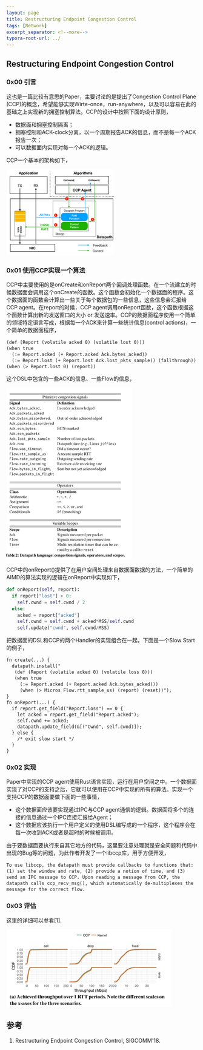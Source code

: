 ```yaml
---
layout: page
title: Restructuring Endpoint Congestion Control
tags: [Network]
excerpt_separator: <!--more-->
typora-root-url: ../
---
```


## Restructuring Endpoint Congestion Control

### 0x00 引言

  这也是一篇比较有意思的Paper，主要讨论的是提出了Congestion Control Plane (CCP)的概念，希望能够实现Wirte-once，run-anywhere，以及可以容易在此的基础之上实现新的拥塞控制算法。CCP的设计中按照下面的设计原则，

* 数据面和拥塞控制隔离；
* 拥塞控制和ACK-clock分离，以一个周期报告ACK的信息，而不是每一个ACK报告一次；
* 可以数据面内实现对每一个ACK的逻辑。

CCP一个基本的架构如下，

<img src="/assets/images/ccp-arch.png" alt="ccp-arch" style="zoom:50%;" />



### 0x01 使用CCP实现一个算法

  CCP中主要使用的是onCreate和onReport两个回调处理函数。在一个流建立的时候数据面会调用这个onCreate的函数。这个函数会初始化一个数据面的程序。这个数据面的函数会计算出一些关于每个数据包的一些信息，这些信息会汇报给CCP agent。在report的时候，CCP agent调用onReport函数，这个函数根据这个函数计算出新的发送窗口的大小 or 发送速率。CCP的数据面程序使用一个简单的领域特定语言写成，根据每一个ACK来计算一些统计信息(control actions)，一个简单的数据面程序，

```
(def (Report (volatile acked 0) (volatile lost 0))) 
(when true
  (:= Report.acked (+ Report.acked Ack.bytes_acked))
  (:= Report.lost (+ Report.lost Ack.lost_pkts_sample)) (fallthrough))
(when (> Report.lost 0) (report))
```

这个DSL中包含的一些ACK的信息、一些Flow的信息，

<img src="/assets/images/ccp-dsl.png" alt="ccp-dsl" style="zoom: 67%;" />

CCP中的onReport()提供了在用户空间处理来自数据面数据的方法，一个简单的AIMD的算法实现的逻辑在onReport中实现如下，

```python
def onReport(self, report): 
  if report["lost"] > 0:
    self.cwnd = self.cwnd / 2 
  else:
    acked = report["acked"]
    self.cwnd = self.cwnd + acked*MSS/self.cwnd 
    self.update("cwnd", self.cwnd/MSS)
```

把数据面的DSL和CCP的两个Handler的实现组合在一起，下面是一个Slow Start的例子，

```
fn create(...) {
  datapath.install("
   (def (Report (volatile acked 0) (volatile loss 0))) 
   (when true
     (:= Report.acked (+ Report.acked Ack.bytes_acked))) 
     (when (> Micros Flow.rtt_sample_us) (report) (reset))");
}
fn onReport(...) {
  if report.get_field("Report.loss") == 0 {
    let acked = report.get_field("Report.acked"); 
    self.cwnd += acked;
    datapath.update_field(&[("Cwnd", self.cwnd)]);
  } else { 
    /* exit slow start */ 
  } 
}
```

### 0x02 实现

  Paper中实现的CCP agent使用Rust语言实现，运行在用户空间之中。一个数据面实现了对CCP的支持之后，它就可以使用在CCP中实现的所有的算法。实现一个支持CCP的数据面要做下面的一些事情，

* 这个数据面应该要实现通过IPC与CCP agent通信的逻辑。数据面将多个的连接的信息通过一个IPC连接汇报给Agent；
* 这个数据应该执行一个用户定义的使用DSL编写成的一个程序，这个程序会在每一次收到ACK或者是超时的时候被调用。

由于要数据面要执行来自其它地方的代码，这里要注意处理就是安全问题和代码中出现的Bug等的问题，为此作者开发了一个libccp库，用于方便开发，

```
To use libccp, the datapath must provide callbacks to functions that: (1) set the window and rate, (2) provide a notion of time, and (3) send an IPC message to CCP. Upon reading a message from CCP, the datapath calls ccp_recv_msg(), which automatically de-multiplexes the message for the correct flow. 
```

### 0x03 评估

 这里的详细可以参看[1].

<img src="/assets/images/ccp-perf.png" alt="ccp-perf" style="zoom:67%;" />

## 参考

1. Restructuring Endpoint Congestion Control, SIGCOMM'18.

